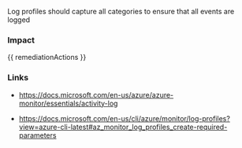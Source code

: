 
Log profiles should capture all categories to ensure that all events are logged


### Impact
<!-- Add Impact here -->

<!-- DO NOT CHANGE -->
{{ remediationActions }}

### Links
- https://docs.microsoft.com/en-us/azure/azure-monitor/essentials/activity-log

- https://docs.microsoft.com/en-us/cli/azure/monitor/log-profiles?view=azure-cli-latest#az_monitor_log_profiles_create-required-parameters


